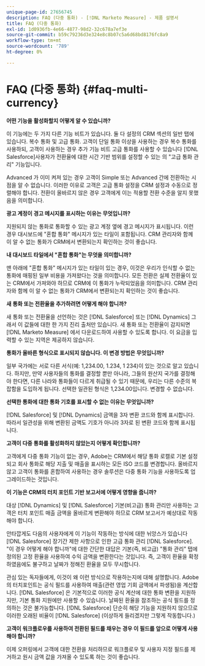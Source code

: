 ```yaml
---
unique-page-id: 27656745
description: FAQ (다중 통화) - [!DNL Marketo Measure] - 제품 설명서
title: FAQ (다중 통화)
exl-id: 1d0936fb-4e66-4877-98d2-32c678a7ef3e
source-git-commit: b59c79236d3e324e8c8b07c5a6d68bd8176fc8a9
workflow-type: tm+mt
source-wordcount: '789'
ht-degree: 0%

---
```


# FAQ (다중 통화) {#faq-multi-currency}

**어떤 기능을 활성화할지 어떻게 알 수 있습니까?**

이 기능에는 두 가지 다른 기능 비트가 있습니다. 둘 다 설정의 CRM 섹션의 일반 탭에 있습니다. 복수 통화 및 고급 통화. 고객이 단일 통화 이상을 사용하는 경우 복수 통화를 사용하되, 고객이 사용하는 경우 추가 기능 비트 고급 통화를 사용할 수 있습니다 [!DNL Salesforce]사용자가 전환율에 대한 시간 기반 범위를 설정할 수 있는 의 &quot;고급 통화 관리&quot; 기능입니다.

Advanced 가 이미 켜져 있는 경우 고객이 Simple 또는 Advanced 간에 전환하는 시점을 알 수 없습니다. 이러한 이유로 고객은 고급 통화 설정을 CRM 설정과 수동으로 정렬해야 합니다. 전환이 올바르지 않은 경우 고객에게 이는 적용할 전환 수준을 알지 못했음을 의미합니다.

**광고 계정이 경고 메시지를 표시하는 이유는 무엇입니까?**

지원되지 않는 통화로 통화할 수 있는 광고 계정 옆에 경고 메시지가 표시됩니다. 이런 경우 대시보드에 &quot;혼합 통화&quot; 메시지가 있는 타일이 포함됩니다. CRM 관리자와 함께 이 알 수 없는 통화가 CRM에서 변환되는지 확인하는 것이 좋습니다.

**내 대시보드 타일에서 &quot;혼합 통화&quot;는 무엇을 의미합니까?**

맨 아래에 &quot;혼합 통화&quot; 메시지가 있는 타일이 있는 경우, 이것은 우리가 인식할 수 없는 통화에 매핑된 일부 비용을 가져왔다는 것을 의미합니다. 모든 전환은 실제 전환율이 있는 CRM에서 가져와야 하므로 CRM에 이 통화가 누락되었음을 의미합니다. CRM 관리자와 함께 이 알 수 없는 통화가 CRM에서 변환되는지 확인하는 것이 좋습니다.

**새 통화 또는 전환율을 추가하려면 어떻게 해야 합니까?**

새 통화 또는 전환율을 선언하는 것은 [!DNL Salesforce] 또는 [!DNL Dynamics] 그래서 이 값들에 대한 한 가지 진리 출처만 있습니다. 새 통화 또는 전환율이 감지되면 [!DNL Marketo Measure] 에서 다운로드하여 사용할 수 있도록 합니다. 이 요금을 입력할 수 있는 지역은 제공하지 않습니다.

**통화가 올바른 형식으로 표시되지 않습니다. 이 변경 방법은 무엇입니까?**

일부 국가에는 서로 다른 서식(예: 1,234.00, 1.234, 1 234)이 있는 것으로 알고 있습니다. 하지만, 만약 사용자들의 통화를 결정할 뿐만 아니라, 그들의 원산지 국가를 결정해야 한다면, 다른 나라와 통화들이 다르게 취급될 수 있기 때문에, 우리는 다른 수준의 복잡함을 도입하게 됩니다. 선택한 일관된 형식은 1,234.00입니다. 변경할 수 없습니다.

**선택한 통화에 대한 통화 기호를 표시할 수 없는 이유는 무엇입니까?**

[!DNL Salesforce] 및 [!DNL Dynamics] 금액을 3자 변환 코드와 함께 표시합니다. 따라서 일관성을 위해 변환된 금액도 기호가 아니라 3자로 된 변환 코드와 함께 표시됩니다.

**고객이 다중 통화를 활성화하지 않았는지 어떻게 확인합니까?**

고객에게 다중 통화 기능이 없는 경우, Adobe는 CRM에서 해당 통화 로캘로 기본 설정되고 회사 통화로 해당 지출 및 매출을 표시하는 모든 ISO 코드를 변경합니다. 올바르지 않고 고객이 통화를 혼합하여 사용하는 경우 솔루션은 다중 통화 기능을 사용하도록 업그레이드하는 것입니다.

**이 기능은 CRM의 터치 포인트 기반 보고서에 어떻게 영향을 줍니까?**

대상 [!DNL Dynamics] 및 [!DNL Salesforce] 기본(비고급) 통화 관리만 사용하는 고객은 터치 포인트 매출 금액을 올바르게 변환해야 하므로 CRM 보고서가 예상대로 작동해야 합니다.

안타깝게도 다음의 사용자에게 이 기능이 작동하는 방식에 대한 뉘앙스가 있습니다 [!DNL Salesforce] 장기간 제한 사항으로 인한 고급 통화 관리 [!DNL Salesforce]. &quot;이 경우 어떻게 해야 합니까&quot;에 대한 간단한 대답은 기본(즉, 비고급) &quot;통화 관리&quot; 탭에 정의된 고정 환율을 사용하여 수익 금액을 변환한다는 것입니다. 즉, 고객이 환율을 확정하였음에도 불구하고 날짜가 정해진 환율을 모두 무시합니다.

관심 있는 독자들에게, 이것이 왜 이런 방식으로 작용하는지에 대해 설명합니다. Adobe의 터치포인트는 공식 필드를 사용하여 매출(관련 영업 기회 금액에서 파생됨)을 계산합니다. [!DNL Salesforce] 은 기본적으로 이러한 공식 계산에 대한 통화 변환을 지원하지만, 기본 통화 지원에만 사용할 수 있습니다. 날짜된 환율을 참조하는 공식 필드를 정의하는 것은 불가능합니다. [!DNL Salesforce] 단순히 해당 기능을 지원하지 않으므로 이러한 오래된 비율이 [!DNL Salesforce] (이상하게 들리겠지만 그렇게 작동합니다.)

**고객이 워크플로우를 사용하여 전환된 필드를 채우는 경우 이 필드를 앞으로 어떻게 사용해야 합니까?**

이제 오퍼링에서 고객에 대한 전환을 처리하므로 워크플로우 및 사용자 지정 필드를 제거하고 원시 금액 값을 가져올 수 있도록 하는 것이 좋습니다.
